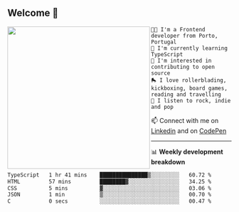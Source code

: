 ## Welcome 👋

<img align="left" src="https://github.com/saraiovieira/saraiovieira/assets/74243584/32f0e061-fcbb-45fe-8361-571943f17664" width="320"/>

```
👩‍💻 I'm a Frontend developer from Porto, Portugal
🌱 I'm currently learning TypeScript
🚩 I'm interested in contributing to open source
🛼 I love rollerblading, kickboxing, board games, reading and travelling
🎵 I listen to rock, indie and pop
```
📫 Connect with me on [Linkedin](https://www.linkedin.com/in/sara-vieira-frontend-developer/) and on [CodePen](https://codepen.io/saraiovieira)

-------

📊 **Weekly development breakdown**

<!--START_SECTION:waka-->

```txt
TypeScript   1 hr 41 mins    ███████████████▒░░░░░░░░░   60.72 %
HTML         57 mins         ████████▓░░░░░░░░░░░░░░░░   34.25 %
CSS          5 mins          ▓░░░░░░░░░░░░░░░░░░░░░░░░   03.06 %
JSON         1 min           ▒░░░░░░░░░░░░░░░░░░░░░░░░   00.70 %
C            0 secs          ░░░░░░░░░░░░░░░░░░░░░░░░░   00.47 %
```

<!--END_SECTION:waka-->
